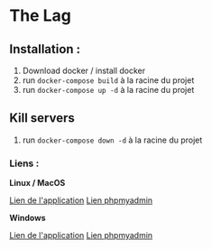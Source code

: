 # **The Lag**

## Installation :

1. Download docker / install docker
2. run `docker-compose build` à la racine du projet
3. run `docker-compose up -d` à la racine du projet

## Kill servers

1. run `docker-compose down -d` à la racine du projet


### Liens :

**Linux / MacOS**

[Lien de l'application](http://localhost:80)
[Lien phpmyadmin](http://localhost:8080)

**Windows**

[Lien de l'application](http://192.168.99.100:80)
[Lien phpmyadmin](http://192.168.99.100:80)
